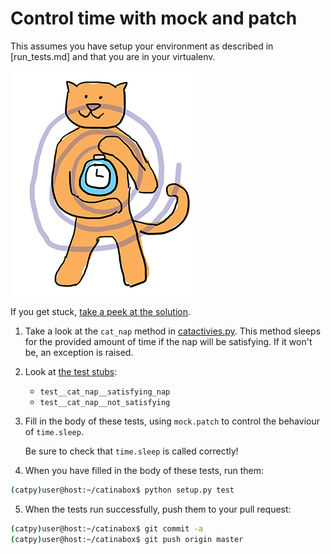 # Control time with mock and patch

This assumes you have setup your environment as described in [run_tests.md]
and that you are in your virtualenv.

![time](../pics/time.png)

If you get stuck, [take a peek at the solution](https://github.com/keeppythonweird/catinabox/blob/solutions/tests/test_catactivities.py).

1. Take a look at the ```cat_nap``` method in
   [catactivies.py](../catinabox/catactivities.py). This method 
   sleeps for the provided amount of time if the nap will be
   satisfying. If it won't be, an exception is raised.

2. Look at [the test stubs](../tests/test_catactivities.py):

    * ```test__cat_nap__satisfying_nap```
    * ```test__cat_nap__not_satisfying```
   
3. Fill in the body of these tests, using ```mock.patch``` to control the
   behaviour of ```time.sleep```.
   
   Be sure to check that ```time.sleep``` is called correctly!

4. When you have filled in the body of these tests, run them:

  ```bash
  (catpy)user@host:~/catinabox$ python setup.py test
  ```
  
5. When the tests run successfully, push them to your pull request:

  ```bash
  (catpy)user@host:~/catinabox$ git commit -a
  (catpy)user@host:~/catinabox$ git push origin master
  ```
  

